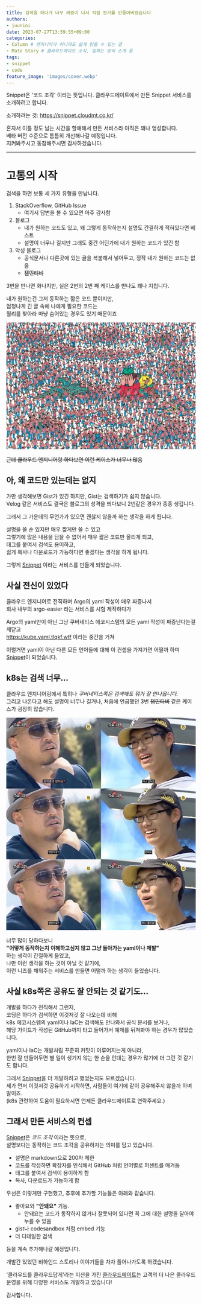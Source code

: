 ```yaml
---
title: 검색을 하다가 너무 짜증이 나서 직접 뭔가를 만들어버렸습니다
authors:
- juunini
date: 2023-07-27T13:59:55+09:00
categories:
- Column # 엔지니어가 아니여도 쉽게 읽을 수 있는 글
- Mate Story # 클라우드메이트 소식, 일하는 방식 소개 등
tags:
- snippet
- code
feature_image: 'images/cover.webp'
---
```


Snippet은 '코드 조각' 이라는 뜻입니다. 클라우드메이트에서 만든 Snippet 서비스를 소개하려고 합니다. 

소개하려는 것: https://snippet.cloudmt.co.kr/  

혼자서 이틀 정도 남는 시간을 할애해서 만든 서비스라 아직은 꽤나 엉성합니다.  
베타 버전 수준으로 틈틈히 개선해나갈 예정입니다.  
지켜봐주시고 동참해주시면 감사하겠습니다.  

---

# 고통의 시작

검색을 하면 보통 세 가지 유형을 만납니다.

1. StackOverflow, GitHub Issue
    - 여기서 답변을 볼 수 있으면 아주 감사함
2. 블로그
    - 내가 원하는 코드도 있고, 왜 그렇게 동작하는지 설명도 간결하게 적혀있다면 베스트
    - 설명이 너무나 길지만 그래도 중간 어딘가에 내가 원하는 코드가 있긴 함
3. 악성 블로그
    - 공식문서나 다른곳에 있는 글을 복붙해서 넣어두고, 정작 내가 원하는 코드는 없음
    - ~~잼민티비~~

3번을 만나면 화나지만, 실은 2번의 2번 째 케이스를 만나도 꽤나 지칩니다.  

내가 원하는건 그저 동작하는 짧은 코드 뿐이지만,  
엄청나게 긴 글 속에 나에게 필요한 코드는  
월리를 찾아라 마냥 숨어있는 경우도 있기 때문이죠

![](images/wheres_wally.webp)

~~근데 클라우드 엔지니어랑 하다보면 이런 케이스가 너무나 많음~~

## 아, 왜 코드만 있는데는 없지

가만 생각해보면 Gist가 있긴 하지만, Gist는 검색하기가 쉽지 않습니다.  
Velog 같은 서비스도 결국은 블로그의 성격을 띄다보니 2번같은 경우가 종종 생깁니다.

그래서 그 가운데의 무언가가 있으면 괜찮지 않을까 하는 생각을 하게 됩니다.  

설명을 쓸 순 있지만 매우 짧게만 쓸 수 있고  
그렇기에 많은 내용을 담을 수 없어서 매우 짧은 코드만 올리게 되고,  
태그를 붙여서 검색도 용이하고,  
쉽게 복사나 다운로드가 가능하다면 좋겠다는 생각을 하게 됩니다.  

그렇게 [Snippet] 이라는 서비스를 만들게 되었습니다.

## 사실 전신이 있었다

클라우드 엔지니어로 전직하며 Argo의 yaml 작성이 매우 짜증나서  
회사 내부의 argo-easier 라는 서비스를 시험 제작하다가  

Argo의 yaml만이 아닌 그냥 쿠버네티스 에코시스템의 모든 yaml 작성이 짜증난다는걸 깨닫고  
https://kube.yaml.tlqkf.wtf 이라는 중간을 거쳐  

이럴거면 yaml이 아닌 다른 모든 언어들에 대해 이 컨셉을 가져가면 어떨까 하며  
[Snippet]이 되었습니다.  

## k8s는 검색 너무...

클라우드 엔지니어링에서 특히나 *쿠버네티스쪽은 검색해도 뭐가 잘 안나옵니다.*  
그리고 나온다고 해도 설명이 너무나 길거나, 처음에 언급했던 3번 ~~잼민티비~~ 같은 케이스가 굉장히 많습니다.  

![](images/exist_not_exist.webp)

너무 많이 당하다보니  
**"어떻게 동작하는지 이해하고싶지 않고 그냥 돌아가는 yaml이나 제발"**  
하는 생각이 간절하게 들었고,  
나만 이런 생각을 하는 것이 아닐 것 같기에,  
이런 니즈를 채워주는 서비스를 만들면 어떨까 하는 생각이 들었습니다.  

## 사실 k8s쪽은 공유도 잘 안되는 것 같기도...

개발을 하다가 전직해서 그런지,  
코딩은 하다가 검색하면 이것저것 잘 나오는데 비해  
k8s 에코시스템의 yaml이나 IaC는 검색해도 안나와서 공식 문서를 보거나,  
해당 가이드가 작성된 GitHub까지 타고 들어가서 예제를 뒤져봐야 하는 경우가 많았습니다.  

yaml이나 IaC는 개발처럼 꾸준히 커밋이 이루어지는게 아니라,  
한번 잘 만들어두면 별 일이 생기지 않는 한 손을 안대는 경우가 많기에 더 그런 것 같기도 합니다.  

그래서 [Snippet]을 더 개발하려고 했었는지도 모르겠습니다.  
제가 먼저 이것저것 공유하기 시작하면, 사람들이 여기에 같이 공유해주지 않을까 하며 말이죠.  
(k8s 관련하여 도움이 필요하시면 언제든 클라우드메이트로 연락주세요.)

## 그래서 만든 서비스의 컨셉

[Snippet]은 *코드 조각* 이라는 뜻으로,  
설명보다는 동작하는 코드 조각을 공유하자는 의미를 담고 있습니다.  

- 설명은 markdown으로 200자 제한
- 코드를 작성하면 확장자를 인식해서 GitHub 처럼 언어별로 퍼센트를 매겨둠
- 태그를 붙여서 검색이 용이하게 함
- 복사, 다운로드가 가능하게 함

우선은 이렇게만 구현했고, 추후에 추가할 기능들은 아래와 같습니다.

- 좋아요와 **"안돼요"** 기능.
    - 안돼요는 코드가 동작하지 않거나 잘못되어 있다면 꼭 그에 대한 설명을 달아야 누를 수 있음
- gist나 codesandbox 처럼 embed 기능
- 더 디테일한 검색

등을 계속 추가해나갈 예정입니다.  

개발간 있었던 비하인드 스토리나 이야기들을 차차 풀어나가도록 하겠습니다.  

'클라우드를 클라우드답게'라는 미션을 가진 [클라우드메이트]는 고객의 더 나은 클라우드 운영을 위해 다양한 서비스도 개발하고 있습니다!  

감사합니다.


[Snippet]: https://snippet.cloudmt.co.kr/
[클라우드메이트]: https://cloudmt.co.kr/